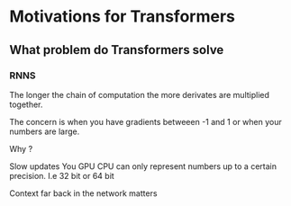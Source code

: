 # Motivations for Transformers


## What problem do Transformers solve

### RNNS

The longer the chain of computation the more derivates are multiplied together.

The concern is when you have gradients betweeen -1 and 1 or when your numbers are large. 

Why ?

Slow updates
You GPU CPU can only represent numbers up to a certain precision. I.e 32 bit or 64 bit 

Context far back in the network matters 


